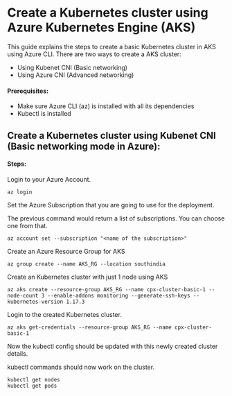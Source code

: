 # Create a Kubernetes cluster using Azure Kubernetes Engine (AKS)

This guide explains the steps to create a basic Kubernetes cluster in AKS using Azure CLI.
There are two ways to create a AKS cluster:

- Using Kubenet CNI (Basic networking)
- Using Azure CNI (Advanced networking)

#### Prerequisites:

- Make sure Azure CLI (az) is installed with all its dependencies
- Kubectl is installed


## Create a Kubernetes cluster using Kubenet CNI (Basic networking mode in Azure):

#### Steps:

Login to your Azure Account.

```
az login
```

Set the Azure Subscription that you are going to use for the deployment.

The previous command would return a list of subscriptions. You can choose one from that.

```
az account set --subscription "<name of the subscription>"
```

Create an Azure Resource Group for AKS

```
az group create --name AKS_RG --location southindia
```

Create an Kubernetes cluster with just 1 node using AKS

```
az aks create --resource-group AKS_RG --name cpx-cluster-basic-1 --node-count 3 --enable-addons monitoring --generate-ssh-keys --kubernetes-version 1.17.3
```

Login to the created Kubernetes cluster.

```
az aks get-credentials --resource-group AKS_RG --name cpx-cluster-basic-1
```

Now the kubectl config should be updated with this newly created cluster details.

kubectl commands should now work on the cluster.

```
kubectl get nodes
kubectl get pods
```
